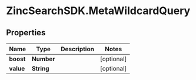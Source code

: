 # ZincSearchSDK.MetaWildcardQuery

## Properties

Name | Type | Description | Notes
------------ | ------------- | ------------- | -------------
**boost** | **Number** |  | [optional] 
**value** | **String** |  | [optional] 


